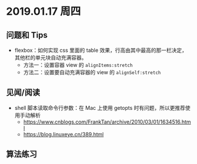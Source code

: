 
# 2019.01.17 周四


## 问题和 Tips

- flexbox：如何实现 css 里面的 table 效果，行高由其中最高的那一栏决定，其他栏的单元块自动充满容器。
  - 方法一：设置容器 view 的 `alignItems:stretch`
  - 方法二：设置要自动充满容器的 view 的 `alignSelf:stretch`


## 见闻/阅读

- shell 脚本读取命令行参数：在 Mac 上使用 getopts 时有问题，所以更推荐使用手动解析
  - https://www.cnblogs.com/FrankTan/archive/2010/03/01/1634516.html
  - https://blog.linuxeye.cn/389.html

## 算法练习
